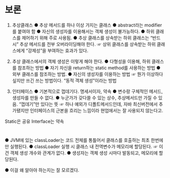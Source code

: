 # 보론
1. 추상클래스
● 추상 메서드를 하나 이상 가지는 클래스
● abstract라는 modifier를 붙여야 함
● 자신의 생성자를 이용해서는 객체 생성이 불가능하다.
● 하위 클래스를 제어하기 위해 주로 사용됨.
● 추상 클래스를 상속받는 하위 클래스는 “반드시” 추상 메서드를 전부 오버라이딩해야 한다.
☞ 상위 클래스를 상속받는 하위 클래스에게 “강제성”을 부여하는 효과가 있다.

2. 추상 클래스에서의 객체 생성은 이렇게 해야 한다.
● 다형성을 이용해, 하위 클래스를 참조하는 방법
● 자기 자신을 return하는 static method를 사용하는 방법
● 외부 클래스를 참조하는 방법.
● 자신의 생성자를 이용하는 방법
☞ 뭔가 이상하다 싶지만 쓰긴 쓰는 방법이다. “동적 객체 생성”이라는 방법

3. 인터페이스
● 기본적으로 껍데기다. 명세서이자, 약속
● 변수랑 구체적인 메서드, 생성자를 만들 수 없다.
● 누군가가 갖다쓸 수 있는 상수, 추상메서드만 가질 수 있음. “껍데기”만 있다는 뜻
☞ 하나 예외가 디폴트메서드인데, 자바 최신버전에서 추가됐지만 인터페이스의 근본을 흐리는 느낌이라 현업에서는 잘 사용되지 않는다고.

Static은 공유
Interface는 약속

#
● JVM에 있는 classLoader는 코드 전체를 통틀어서 클래스를 호출하는 최초 한번에만 실행된다.
● classLoader 실행 시 클래스 내 전역변수가 메모리에 할당된다.
☞ 이건 객체 생성 개수와 관계가 없다.
● 생성자는 객체 생성 시마다 발동되고, 메모리에 할당된다.

● 이걸 왜 알아야 하는지는 잘 모르겠다.